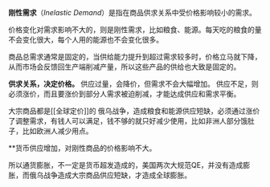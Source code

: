 **刚性需求**（_Inelastic_ _Demand_）是指在商品供求关系中受价格影响较小的需求。

价格变化对需求影响不大的，则是刚性需求，比如粮食、能源。每天吃的粮食的量不会变化很大，每个人用的能源也不会变化很多。

商品总需求通常是固定的，当供给能力提升到超过需求较多时，价格立马就下降，从而市场会反馈回生产端削减产量，所以这些产品的供给也大致是固定的。

**供求关系，决定价格。**
供应过量，会降价，但需求不会大幅增加。
供应不足，则必须涨价，而且要涨价到部分人需求被迫削减，才能达成供应和需求平衡。

大宗商品都是[[全球定价]]的
俄乌战争，造成粮食和能源供应短缺，必须通过涨价了调整需求，有钱人可以满足，钱不够的就只好减少使用，比如非洲人部分饿肚子，比如欧洲人减少用点。

**货币供应增加，对刚性商品的价格影响不大。

所以通货膨胀，不一定是货币超发造成的，美国两次大规范QE，并没有造成膨胀，而俄乌战争造成大宗商品供应短缺，才造成全球膨胀。


